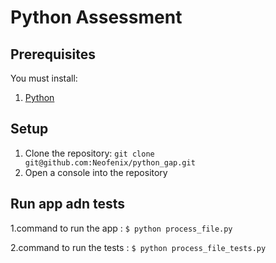 # Python Assessment

## Prerequisites
You must install:

1. [Python](https://www.python.org/downloads/)

## Setup
1. Clone the repository: `git clone git@github.com:Neofenix/python_gap.git`
2. Open a console into the repository

## Run app adn tests
1.command to run the app : ```$ python process_file.py```

2.command to run the tests : ```$ python process_file_tests.py```
